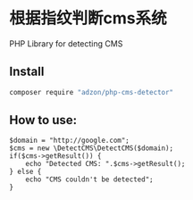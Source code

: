 根据指纹判断cms系统
==========

PHP Library for detecting CMS

Install
-------

```bash
composer require "adzon/php-cms-detector"
```

How to use:
-----------

    $domain = "http://google.com";
    $cms = new \DetectCMS\DetectCMS($domain);
    if($cms->getResult()) {
        echo "Detected CMS: ".$cms->getResult();
    } else {
        echo "CMS couldn't be detected";
    } 
